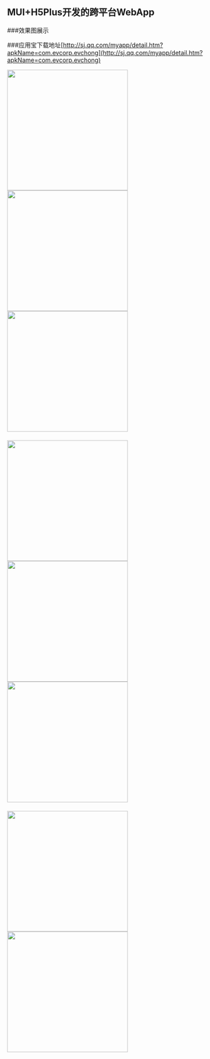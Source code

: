 ## MUI+H5Plus开发的跨平台WebApp

###效果图展示

###应用宝下载地址[http://sj.qq.com/myapp/detail.htm?apkName=com.evcorp.evchong](http://sj.qq.com/myapp/detail.htm?apkName=com.evcorp.evchong)	

<div  align="left">    
 	<img src="/showImg/01.jpg" width = "280" align=center />
 	<img src="/showImg/02.jpg" width = "280" align=center />
 	<img src="/showImg/03.jpg" width = "280" align=center />
</div>

<div align="left" style="margin-top:20px;">
	<img src="/showImg/04.jpg" width = "280" align=center />
 	<img src="/showImg/05.jpg" width = "280" align=center />
 	<img src="/showImg/06.png" width = "280" align=center />
</div>

<div align="left" style="margin-top:20px;">
	<img src="/showImg/07.jpg" width = "280" align=center />
	<img src="/showImg/08.png" width = "280" align=center />
</div>
 


